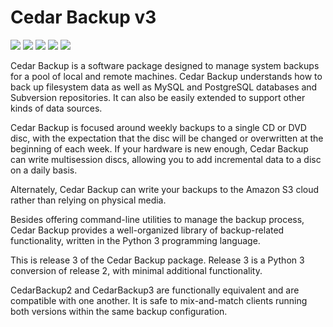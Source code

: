# Cedar Backup v3

![](https://img.shields.io/pypi/l/CedarBackup3.svg)
![](https://img.shields.io/pypi/wheel/CedarBackup3.svg)
![](https://img.shields.io/pypi/pyversions/CedarBackup3.svg)
![](https://github.com/pronovic/cedar-backup3/workflows/Test%20Suite/badge.svg)
![](https://readthedocs.org/projects/CedarBackup3/badge/?version=latest&style=flat)

Cedar Backup is a software package designed to manage system backups for a
pool of local and remote machines.  Cedar Backup understands how to back up
filesystem data as well as MySQL and PostgreSQL databases and Subversion
repositories.  It can also be easily extended to support other kinds of
data sources.

Cedar Backup is focused around weekly backups to a single CD or DVD disc,
with the expectation that the disc will be changed or overwritten at the
beginning of each week.  If your hardware is new enough, Cedar Backup can
write multisession discs, allowing you to add incremental data to a disc on
a daily basis.  

Alternately, Cedar Backup can write your backups to the Amazon S3 cloud
rather than relying on physical media.

Besides offering command-line utilities to manage the backup process, Cedar
Backup provides a well-organized library of backup-related functionality,
written in the Python 3 programming language.

This is release 3 of the Cedar Backup package.  Release 3 is a Python 3
conversion of release 2, with minimal additional functionality. 

CedarBackup2 and CedarBackup3 are functionally equivalent and are
compatible with one another.  It is safe to mix-and-match clients running
both versions within the same backup configuration.

